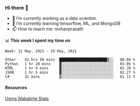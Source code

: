 ### Hi there 👋

- 🔭 I’m currently working as a data scientist.
- 🌱 I’m currently learning tensorflow, ML, and MongoDB
- 📫 How to reach me: mohanprasath

📊 **This week I spent my time on**
<!--START_SECTION:waka-->
```text
Week: 12 May, 2021 - 19 May, 2021

Other    42 hrs 58 mins  ██████████████████████▒░░   88.84 % 
Python   1 hr 28 mins    ▓░░░░░░░░░░░░░░░░░░░░░░░░   03.05 % 
HTML     1 hr 9 mins     ▓░░░░░░░░░░░░░░░░░░░░░░░░   02.39 % 
JSON     1 hr 5 mins     ▓░░░░░░░░░░░░░░░░░░░░░░░░   02.27 % 
C#       32 mins         ▒░░░░░░░░░░░░░░░░░░░░░░░░   01.11 % 
```
<!--END_SECTION:waka-->

#### Resources
[Using Wakatime Stats](https://github.com/marketplace/actions/waka-readme)
